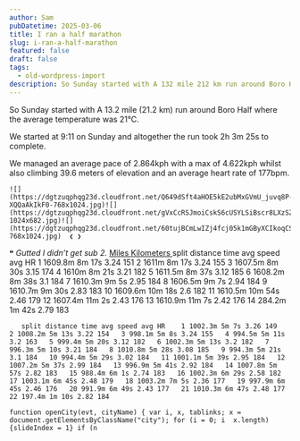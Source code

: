 ```yaml
---
author: Sam
pubDatetime: 2025-03-06
title: I ran a half marathon
slug: i-ran-a-half-marathon
featured: false
draft: false
tags:
  - old-wordpress-import
description: So Sunday started with A 132 mile 212 km run around Boro Half where the average temperature was 21℃
---
```


So Sunday started with A 13.2 mile (21.2 km) run around Boro Half where the average temperature was 21℃.

We started at 9:11 on Sunday and altogether the run took 2h 3m 25s to complete.

We managed an average pace of 2.864kph with a max of 4.622kph whilst also climbing 39.6 meters of elevation and an average heart rate of 177bpm.

    ![](https://dgtzuqphqg23d.cloudfront.net/Q649dSft4aHOE5kE2ubMxGVmU_juvq8P-XQQaAkIkF0-768x1024.jpg)![](https://dgtzuqphqg23d.cloudfront.net/gVxCcRSJmoiCskS6cUSYLSiBscr8LXzSZHaZfZD9Ds4-1024x682.jpg)![](https://dgtzuqphqg23d.cloudfront.net/60tujBCmLwIZj4fcj05k1mGByXCIkoqCSHbIIplWGNQ-768x1024.jpg)  ❮ ❯   

   ❝ *Gutted I didn’t get sub 2.*    [ Miles ](javascript:void(0)) [ Kilometers ](javascript:void(0))       split distance time avg speed avg HR    1 1609.8m 8m 17s 3.24 151   2 1611m 8m 17s 3.24 155   3 1607.5m 8m 30s 3.15 174   4 1610m 8m 21s 3.21 182   5 1611.5m 8m 37s 3.12 185   6 1608.2m 8m 38s 3.1 184   7 1610.3m 9m 5s 2.95 184   8 1606.5m 9m 7s 2.94 184   9 1610.7m 9m 30s 2.83 183   10 1609.6m 10m 18s 2.6 182   11 1610.5m 10m 54s 2.46 179   12 1607.4m 11m 2s 2.43 176   13 1610.9m 11m 7s 2.42 176   14 284.2m 1m 42s 2.79 183   

       split distance time avg speed avg HR    1 1002.3m 5m 7s 3.26 149   2 1008.2m 5m 13s 3.22 154   3 998.1m 5m 8s 3.24 155   4 994.5m 5m 11s 3.2 163   5 999.4m 5m 20s 3.12 182   6 1002.3m 5m 13s 3.2 182   7 996.3m 5m 10s 3.21 184   8 1010.8m 5m 28s 3.08 185   9 994.3m 5m 21s 3.1 184   10 994.4m 5m 29s 3.02 184   11 1001.1m 5m 39s 2.95 184   12 1007.2m 5m 37s 2.99 184   13 996.9m 5m 41s 2.92 184   14 1007.8m 5m 57s 2.82 183   15 988.4m 6m 1s 2.74 183   16 1002.3m 6m 29s 2.58 182   17 1003.1m 6m 45s 2.48 179   18 1003.2m 7m 5s 2.36 177   19 997.9m 6m 45s 2.46 176   20 991.9m 6m 49s 2.43 177   21 1010.3m 6m 47s 2.48 177   22 197.4m 1m 10s 2.82 184   

    function openCity(evt, cityName) { var i, x, tablinks; x = document.getElementsByClassName("city"); for (i = 0; i  x.length) {slideIndex = 1} if (n